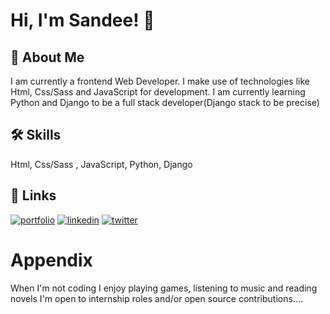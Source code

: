 
# Hi, I'm Sandee! 👋


## 🚀 About Me
I am currently a frontend Web Developer. I make use of technologies like Html, Css/Sass and JavaScript for development. I am currently learning Python and Django to be a full stack developer(Django stack to be precise)


## 🛠 Skills
Html, Css/Sass , JavaScript, Python, Django


## 🔗 Links
[![portfolio](https://img.shields.io/badge/my_portfolio-000?style=for-the-badge&logo=ko-fi&logoColor=white)](https://github.com/Sandee004)
[![linkedin](https://img.shields.io/badge/linkedin-0A66C2?style=for-the-badge&logo=linkedin&logoColor=white)](https://www.linkedin.com/in/oyarekhua-sandra)
[![twitter](https://img.shields.io/badge/twitter-1DA1F2?style=for-the-badge&logo=twitter&logoColor=white)](https://twitter.com/_SandeeTee_)


# Appendix
When I'm not coding I enjoy playing games, listening to music and reading novels
I'm open to internship roles and/or open source contributions....
